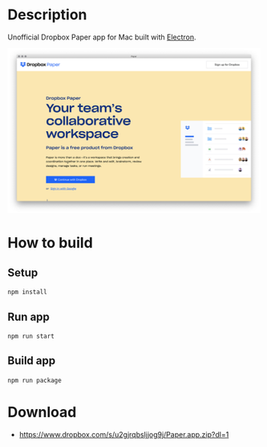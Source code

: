 # Description

Unofficial Dropbox Paper app for Mac built with [Electron](https://electronjs.org/).

<img src="https://raw.githubusercontent.com/dreamagicjp/paper-app/master/docs/paper.png">

# How to build

## Setup

```shell
npm install
```

## Run app

```shell
npm run start
```

## Build app

```shell
npm run package
```

# Download
- https://www.dropbox.com/s/u2gjrqbsljjog9j/Paper.app.zip?dl=1
